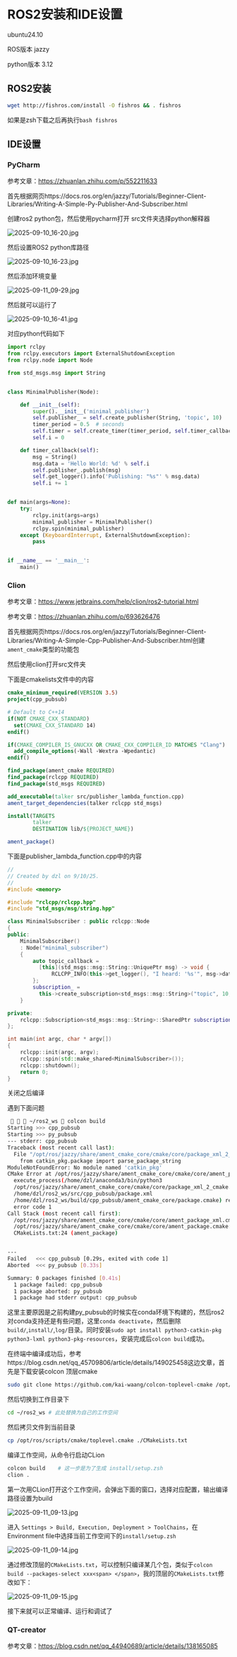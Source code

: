 # ROS2安装和IDE设置

ubuntu24.10

ROS版本 jazzy

python版本 3.12

## ROS2安装

```bash
wget http://fishros.com/install -O fishros && . fishros

```

如果是zsh下载之后再执行`bash fishros`

## IDE设置

### PyCharm

参考文章：https://zhuanlan.zhihu.com/p/552211633

首先根据网页https://docs.ros.org/en/jazzy/Tutorials/Beginner-Client-Libraries/Writing-A-Simple-Py-Publisher-And-Subscriber.html

创建ros2 python包，然后使用pycharm打开 src文件夹选择python解释器

![2025-09-10_16-20.jpg](https://cdn.jsdelivr.net/gh/zilong-ding/note-gen-image-sync@main/853e1cea-aec5-4fe2-bf47-13e9aeac0953.jpeg)

然后设置ROS2 python库路径

![2025-09-10_16-23.jpg](https://cdn.jsdelivr.net/gh/zilong-ding/note-gen-image-sync@main/134c3c4a-bef0-4896-89f0-bf405b93de42.jpeg)

然后添加环境变量

![2025-09-11_09-29.jpg](https://cdn.jsdelivr.net/gh/zilong-ding/note-gen-image-sync@main/ce444fba-6fe7-42cc-8944-a13a803cfce7.jpeg)

然后就可以运行了

![2025-09-10_16-41.jpg](https://cdn.jsdelivr.net/gh/zilong-ding/note-gen-image-sync@main/704c8fb7-07e2-46a7-89f0-66122896700a.jpeg)

对应python代码如下

```python
import rclpy
from rclpy.executors import ExternalShutdownException
from rclpy.node import Node

from std_msgs.msg import String


class MinimalPublisher(Node):

    def __init__(self):
        super().__init__('minimal_publisher')
        self.publisher_ = self.create_publisher(String, 'topic', 10)
        timer_period = 0.5  # seconds
        self.timer = self.create_timer(timer_period, self.timer_callback)
        self.i = 0

    def timer_callback(self):
        msg = String()
        msg.data = 'Hello World: %d' % self.i
        self.publisher_.publish(msg)
        self.get_logger().info('Publishing: "%s"' % msg.data)
        self.i += 1


def main(args=None):
    try:
        rclpy.init(args=args)
        minimal_publisher = MinimalPublisher()
        rclpy.spin(minimal_publisher)
    except (KeyboardInterrupt, ExternalShutdownException):
        pass


if __name__ == '__main__':
    main()
```

### Clion

参考文章：https://www.jetbrains.com/help/clion/ros2-tutorial.html

参考文章：https://zhuanlan.zhihu.com/p/693626476

首先根据网页https://docs.ros.org/en/jazzy/Tutorials/Beginner-Client-Libraries/Writing-A-Simple-Cpp-Publisher-And-Subscriber.html创建`ament_cmake`类型的功能包

然后使用clion打开src文件夹

下面是cmakelists文件中的内容

```cmake
cmake_minimum_required(VERSION 3.5)
project(cpp_pubsub)

# Default to C++14
if(NOT CMAKE_CXX_STANDARD)
  set(CMAKE_CXX_STANDARD 14)
endif()

if(CMAKE_COMPILER_IS_GNUCXX OR CMAKE_CXX_COMPILER_ID MATCHES "Clang")
  add_compile_options(-Wall -Wextra -Wpedantic)
endif()

find_package(ament_cmake REQUIRED)
find_package(rclcpp REQUIRED)
find_package(std_msgs REQUIRED)

add_executable(talker src/publisher_lambda_function.cpp)
ament_target_dependencies(talker rclcpp std_msgs)

install(TARGETS
        talker
        DESTINATION lib/${PROJECT_NAME})

ament_package()
```

下面是publisher_lambda_function.cpp中的内容

```cpp
//
// Created by dzl on 9/10/25.
//
#include <memory>

#include "rclcpp/rclcpp.hpp"
#include "std_msgs/msg/string.hpp"

class MinimalSubscriber : public rclcpp::Node
{
public:
    MinimalSubscriber()
    : Node("minimal_subscriber")
    {
        auto topic_callback =
          [this](std_msgs::msg::String::UniquePtr msg) -> void {
              RCLCPP_INFO(this->get_logger(), "I heard: '%s'", msg->data.c_str());
        };
        subscription_ =
          this->create_subscription<std_msgs::msg::String>("topic", 10, topic_callback);
    }

private:
    rclcpp::Subscription<std_msgs::msg::String>::SharedPtr subscription_;
};

int main(int argc, char * argv[])
{
    rclcpp::init(argc, argv);
    rclcpp::spin(std::make_shared<MinimalSubscriber>());
    rclcpp::shutdown();
    return 0;
}
```

关闭之后编译

遇到下面问题

```bash
    ~/ros2_ws  colcon build                                                           ✔  at 19:09:26  
Starting >>> cpp_pubsub
Starting >>> py_pubsub
--- stderr: cpp_pubsub                                                  
Traceback (most recent call last):
  File "/opt/ros/jazzy/share/ament_cmake_core/cmake/core/package_xml_2_cmake.py", line 22, in <module>
    from catkin_pkg.package import parse_package_string
ModuleNotFoundError: No module named 'catkin_pkg'
CMake Error at /opt/ros/jazzy/share/ament_cmake_core/cmake/core/ament_package_xml.cmake:95 (message):
  execute_process(/home/dzl/anaconda3/bin/python3
  /opt/ros/jazzy/share/ament_cmake_core/cmake/core/package_xml_2_cmake.py
  /home/dzl/ros2_ws/src/cpp_pubsub/package.xml
  /home/dzl/ros2_ws/build/cpp_pubsub/ament_cmake_core/package.cmake) returned
  error code 1
Call Stack (most recent call first):
  /opt/ros/jazzy/share/ament_cmake_core/cmake/core/ament_package_xml.cmake:49 (_ament_package_xml)
  /opt/ros/jazzy/share/ament_cmake_core/cmake/core/ament_package.cmake:63 (ament_package_xml)
  CMakeLists.txt:24 (ament_package)


---
Failed   <<< cpp_pubsub [0.29s, exited with code 1]
Aborted  <<< py_pubsub [0.33s]               

Summary: 0 packages finished [0.41s]
  1 package failed: cpp_pubsub
  1 package aborted: py_pubsub
  1 package had stderr output: cpp_pubsub

```

这里主要原因是之前构建py_pubsub的时候实在conda环境下构建的，然后ros2对conda支持还是有些问题，这里`conda deactivate`，然后删除`build/`,`install/`,`log/`目录。同时安装`sudo apt install python3-catkin-pkg python3-lxml python3-pkg-resources`，安装完成后`colcon build`成功。

在终端中编译成功后，参考https://blog.csdn.net/qq_45709806/article/details/149025458这边文章，首先是下载安装colcon 顶层cmake

```bash
sudo git clone https://github.com/kai-waang/colcon-toplevel-cmake /opt/ros/scripts/cmake

```

然后切换到工作目录下

```bash
cd ~/ros2_ws # 此处替换为自己的工作空间

```

然后拷贝文件到当前目录

```bash
cp /opt/ros/scripts/cmake/toplevel.cmake ./CMakeLists.txt

```

编译工作空间，从命令行启动CLion

```bash
colcon build	# 这一步是为了生成 install/setup.zsh
clion .

```

第一次用CLion打开这个工作空间，会弹出下面的窗口，选择对应配置，输出编译路径设置为build

![2025-09-11_09-13.jpg](https://cdn.jsdelivr.net/gh/zilong-ding/note-gen-image-sync@main/043a758a-2079-4fd7-a466-ff44f23af457.jpeg)

进入 `Settings > Build, Execution, Deployment > ToolChains`，在Environment file中选择当前工作空间下的`install/setup.zsh`

![2025-09-11_09-14.jpg](https://cdn.jsdelivr.net/gh/zilong-ding/note-gen-image-sync@main/5463c0e3-7fb7-4a65-aaec-4f9ea6445c12.jpeg)

通过修改顶层的`CMakeLists.txt`，可以控制只编译某几个包，类似于`colcon build --packages-select xxx<span> </span>`，我的顶层的`CMakeLists.txt`修改如下：

![2025-09-11_09-15.jpg](https://cdn.jsdelivr.net/gh/zilong-ding/note-gen-image-sync@main/b500daf2-1c12-4df8-90cd-2e7629e1ed3a.jpeg)

接下来就可以正常编译、运行和调试了


### QT-creator

参考文章：https://blog.csdn.net/qq_44940689/article/details/138165085
